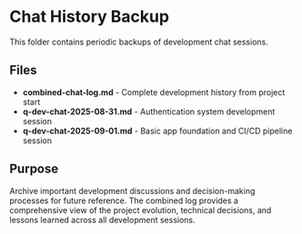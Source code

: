 # Chat History Backup

This folder contains periodic backups of development chat sessions.

## Files

- **combined-chat-log.md** - Complete development history from project start
- **q-dev-chat-2025-08-31.md** - Authentication system development session
- **q-dev-chat-2025-09-01.md** - Basic app foundation and CI/CD pipeline session

## Purpose

Archive important development discussions and decision-making processes for future reference. The combined log provides a comprehensive view of the project evolution, technical decisions, and lessons learned across all development sessions.